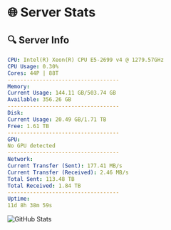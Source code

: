 # 🌐 Server Stats
## 🔍 Server Info
```yaml
CPU: Intel(R) Xeon(R) CPU E5-2699 v4 @ 1279.57GHz
CPU Usage: 0.30%
Cores: 44P | 88T
-----------------------------------
Memory:
Current Usage: 144.11 GB/503.74 GB
Available: 356.26 GB
-----------------------------------
Disk:
Current Usage: 20.49 GB/1.71 TB
Free: 1.61 TB
-----------------------------------
GPU:
No GPU detected
-----------------------------------
Network:
Current Transfer (Sent): 177.41 MB/s
Current Transfer (Received): 2.46 MB/s
Total Sent: 113.48 TB
Total Received: 1.84 TB
-----------------------------------
Uptime:
11d 8h 38m 59s
```
![GitHub Stats](https://img.shields.io/badge/Updated-2025-02-19_07:22:17-blue)